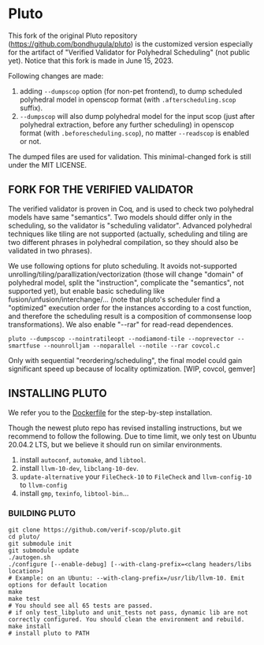 # Pluto

This fork of the original Pluto repository (https://github.com/bondhugula/pluto) is the customized version especially for the artifact of "Verified Validator for Polyhedral Scheduling" (not public yet). Notice that this fork is made in June 15, 2023.

Following changes are made:
1. adding `--dumpscop` option (for non-pet frontend), to dump scheduled polyhedral model in openscop format (with `.afterscheduling.scop` suffix).
2. `--dumpscop` will also dump polyhedral model for the input scop (just after polyhedral extraction, before any further scheduling) in openscop format (with `.beforescheduling.scop`), no matter `--readscop` is enabled or not.

The dumped files are used for validation. This minimal-changed fork is still under the MIT LICENSE. 

## FORK FOR THE VERIFIED VALIDATOR

The verified validator is proven in Coq, and is used to check two polyhedral models have same "semantics". Two models should differ only in the scheduling, so the validator is "scheduling validator". Advanced polyhedral techniques like tiling are not supported (actually, scheduling and tiling are two different phrases in polyhedral compilation, so they should also be validated in two phrases).

We use following options for pluto scheduling. It avoids not-supported unrolling/tiling/parallization/vectorization (those will change "domain" of polyhedral model, split the "instruction", complicate the "semantics", not supported yet), but enable basic scheduling like fusion/unfusion/interchange/... (note that pluto's scheduler find a "optimized" execution order for the instances according to a cost function, and therefore the scheduling result is a composition of commonsense loop transformations). We also enable "--rar" for read-read dependences.

```
pluto --dumpscop --nointratileopt --nodiamond-tile --noprevector --smartfuse --nounrolljam --noparallel --notile --rar covcol.c
```

Only with sequential "reordering/scheduling", the final model could gain significant speed up because of locality optimization. [WIP, covcol, gemver]


## INSTALLING PLUTO

We refer you to the [Dockerfile](./Dockerfile) for the step-by-step installation.

Though the newest pluto repo has revised installing instructions, but we recommend to follow the following. Due to time limit, we only test on Ubuntu 20.04.2 LTS, but we believe it should run on similar environments.

1. install `autoconf`, `automake`, and `libtool`.
2. install `llvm-10-dev`, `libclang-10-dev`. 
3. `update-alternative` your `FileCheck-10` to `FileCheck` and `llvm-config-10` to `llvm-config`
4. install `gmp`, `texinfo`, `libtool-bin`...

### BUILDING PLUTO

```shell
git clone https://github.com/verif-scop/pluto.git
cd pluto/
git submodule init
git submodule update
./autogen.sh
./configure [--enable-debug] [--with-clang-prefix=<clang headers/libs location>]
# Example: on an Ubuntu: --with-clang-prefix=/usr/lib/llvm-10. Emit options for default location
make
make test
# You should see all 65 tests are passed.
# if only test_libpluto and unit_tests not pass, dynamic lib are not correctly configured. You should clean the environment and rebuild.
make install
# install pluto to PATH
```
